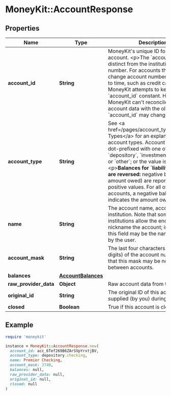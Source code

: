 # MoneyKit::AccountResponse

## Properties

| Name | Type | Description | Notes |
| ---- | ---- | ----------- | ----- |
| **account_id** | **String** | MoneyKit&#39;s unique ID for the account.         &lt;p&gt;The &#x60;account_id&#x60; is distinct from the institution&#39;s account number.  For accounts that may change account         numbers from time to time, such as credit cards, MoneyKit attempts to keep the &#x60;account_id&#x60; constant.         However, if MoneyKit can&#39;t reconcile the new account data with the old data, the &#x60;account_id&#x60; may change. |  |
| **account_type** | **String** | See &lt;a href&#x3D;/pages/account_types&gt;Account Types&lt;/a&gt; for an explanation of account types.  Account types are         dot-prefixed with one of &#x60;depository&#x60;, &#x60;investment&#x60;, &#x60;liability&#x60;, or &#x60;other&#x60;; or the value is &#x60;unknown&#x60;.         &lt;p&gt;**Balances for &#x60;liability&#x60; accounts are reversed:**  negative balances (the amount owed) are reported as         positive values.  For all other types of accounts, a negative balance indicates the amount owed. |  |
| **name** | **String** | The account name, according to the institution.  Note that some institutions allow         the end user to nickname the account; in such cases this field may be the name assigned by the user. |  |
| **account_mask** | **String** | The last four characters (usually digits) of the account number.         Note that this mask may be non-unique between accounts. | [optional] |
| **balances** | [**AccountBalances**](AccountBalances.md) |  |  |
| **raw_provider_data** | **Object** | Raw account data from the provider. | [optional] |
| **original_id** | **String** | The original ID of this account, if supplied (by you) during an import. | [optional] |
| **closed** | **Boolean** | True if this account is closed. | [optional] |

## Example

```ruby
require 'moneykit'

instance = MoneyKit::AccountResponse.new(
  account_id: acc_6Tef269B6ZArSVpYrxtjBV,
  account_type: depository.checking,
  name: Premier Checking,
  account_mask: 3748,
  balances: null,
  raw_provider_data: null,
  original_id: null,
  closed: null
)
```

